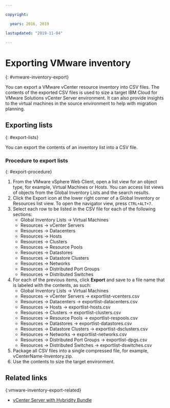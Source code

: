 ```yaml
---

copyright:

  years: 2016, 2019

lastupdated: "2019-11-04"

---
```


# Exporting VMware inventory
{: #vmware-inventory-export}

You can export a VMware vCenter resource inventory into CSV files. The contents of the exported CSV files is used to size a target IBM Cloud for VMware Solutions vCenter Server environment. It can also provide insights to the virtual machines in the source environment to help with migration planning.

## Exporting lists
{: #export-lists}

You can export the contents of an inventory list into a CSV file.

### Procedure to export lists
{: #export-procedure}

1. From the VMware vSphere Web Client, open a list view for an object type, for example, Virtual Machines or Hosts.
   You can access list views of objects from the Global Inventory Lists and the search results.
2. Click the Export icon at the lower right corner of a Global Inventory or Resources list view. To open the navigator view, press `CTRL+ALT+7`.
3. Select each row to be listed in the CSV file for each of the following sections:
    - Global Inventory Lists -> Virtual Machines
    - Resources -> vCenter Servers
    - Resources -> Datacenters
    - Resources -> Hosts
    - Resources -> Clusters
    - Resources -> Resource Pools
    - Resources -> Datastores
    - Resources -> Datastore Clusters
    - Resources -> Networks
    - Resources -> Distributed Port Groups
    - Resources -> Distributed Switches
4. For each of the previous items, click **Export** and save to a file name that is labeled with the contents, as such:
    - Global Inventory Lists -> Virtual Machines
    - Resources -> vCenter Servers -> exportlist-vcenters.csv
    - Resources -> Datacenters -> exportlist-datacenters.csv
    - Resources -> Hosts -> exportlist-hosts.csv
    - Resources -> Clusters -> exportlist-clusters.csv
    - Resources -> Resource Pools -> exportlist-respools.csv
    - Resources -> Datastores -> exportlist-datastores.csv
    - Resources -> Datastore Clusters -> exportlist-dsclusters.csv
    - Resources -> Networks -> exportlist-networks.csv
    - Resources -> Distributed Port Groups -> exportlist-dpgs.csv
    - Resources -> Distributed Switches -> exportlist-dswitches.csv
5. Package all CSV files into a single compressed file, for example, vCenterName-Inventory.zip.
6. Use the contents to size the target environment.

## Related links
{:vmware-inventory-export-related}

* [vCenter Server with Hybridity Bundle](/docs/services/vmwaresolutions?topic=vmware-solutions-vcs-hybridity-intro)
